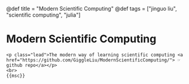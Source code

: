 @def title = "Modern Scientific Computing"
@def tags = ["jinguo liu", "scientific computing", "julia"]

# Modern Scientific Computing
 
~~~
<p class="lead">The modern way of learning scientific computing <a href="https://github.com/GiggleLiu/ModernScientificComputing/"> ☞ github repo</a></p>
<br>
{{msc}}
~~~

